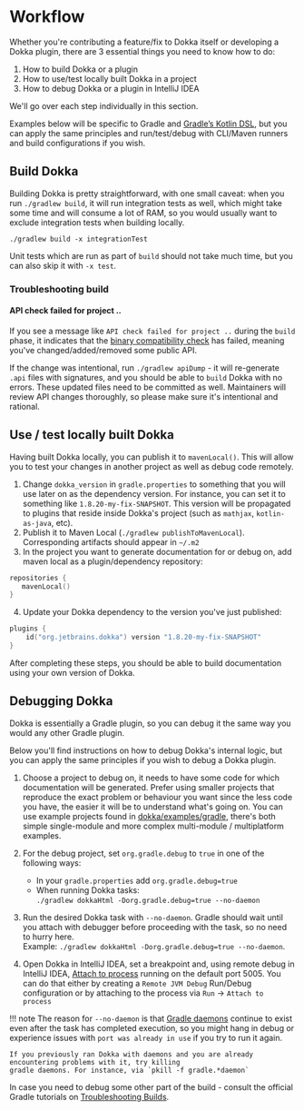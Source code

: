 # Workflow

Whether you're contributing a feature/fix to Dokka itself or developing a Dokka plugin, there are 3 essential things
you need to know how to do:

1. How to build Dokka or a plugin
2. How to use/test locally built Dokka in a project
3. How to debug Dokka or a plugin in IntelliJ IDEA

We'll go over each step individually in this section.

Examples below will be specific to Gradle and [Gradle’s Kotlin DSL](https://docs.gradle.org/current/userguide/kotlin_dsl.html),
but you can apply the same principles and run/test/debug with CLI/Maven runners and build configurations if you wish.

## Build Dokka

Building Dokka is pretty straightforward, with one small caveat: when you run `./gradlew build`, it will run
integration tests as well, which might take some time and will consume a lot of RAM, so you would usually want
to exclude integration tests when building locally.

```shell
./gradlew build -x integrationTest
```

Unit tests which are run as part of `build` should not take much time, but you can also skip it with `-x test`.

### Troubleshooting build

#### API check failed for project ..

If you see a message like `API check failed for project ..` during the `build` phase, it indicates that the
[binary compatibility check](https://github.com/Kotlin/binary-compatibility-validator) has failed, meaning you've 
changed/added/removed some public API.

If the change was intentional, run `./gradlew apiDump` - it will re-generate `.api` files with signatures,
and you should be able to `build` Dokka with no errors. These updated files need to be committed as well. Maintainers
will review API changes thoroughly, so please make sure it's intentional and rational.

## Use / test locally built Dokka

Having built Dokka locally, you can publish it to `mavenLocal()`. This will allow you to test your changes in another
project as well as debug code remotely.

1. Change `dokka_version` in `gradle.properties` to something that you will use later on as the dependency version.
   For instance, you can set it to something like `1.8.20-my-fix-SNAPSHOT`. This version will be propagated to plugins
   that reside inside Dokka's project (such as `mathjax`, `kotlin-as-java`, etc).
2. Publish it to Maven Local (`./gradlew publishToMavenLocal`). Corresponding artifacts should appear in `~/.m2`
3. In the project you want to generate documentation for or debug on, add maven local as a plugin/dependency
   repository:
```kotlin
repositories {
   mavenLocal()
}
```
4. Update your Dokka dependency to the version you've just published:
```kotlin
plugins {
    id("org.jetbrains.dokka") version "1.8.20-my-fix-SNAPSHOT"
}
```

After completing these steps, you should be able to build documentation using your own version of Dokka.

## Debugging Dokka

Dokka is essentially a Gradle plugin, so you can debug it the same way you would any other Gradle plugin. 

Below you'll find instructions on how to debug Dokka's internal logic, but you can apply the same principles if you
wish to debug a Dokka plugin.

1. Choose a project to debug on, it needs to have some code for which documentation will be generated.
   Prefer using smaller projects that reproduce the exact problem or behaviour you want
   since the less code you have, the easier it will be to understand what's going on. You can use example projects
   found in [dokka/examples/gradle](https://github.com/Kotlin/dokka/tree/master/examples/gradle), there's both simple 
   single-module and more complex multi-module / multiplatform examples.
2. For the debug project, set `org.gradle.debug` to `true` in one of the following ways:

    * In your `gradle.properties` add `org.gradle.debug=true`
    * When running Dokka tasks:<br/>`./gradlew dokkaHtml -Dorg.gradle.debug=true --no-daemon`

3. Run the desired Dokka task with `--no-daemon`. Gradle should wait until you attach with debugger before proceeding
   with the task, so no need to hurry here.
   <br/>Example: `./gradlew dokkaHtml -Dorg.gradle.debug=true --no-daemon`.

4. Open Dokka in IntelliJ IDEA, set a breakpoint and, using remote debug in IntelliJ IDEA,
   [Attach to process](https://www.jetbrains.com/help/idea/attaching-to-local-process.html#attach-to-remote)
   running on the default port 5005. You can do that either by creating a `Remote JVM Debug` Run/Debug configuration
   or by attaching to the process via `Run` -> `Attach to process`

!!! note
    The reason for `--no-daemon` is that
    [Gradle daemons](https://docs.gradle.org/current/userguide/gradle_daemon.html) continue to exist even after the task
    has completed execution, so you might hang in debug or experience issues with `port was already in use` if you try
    to run it again.
    
    If you previously ran Dokka with daemons and you are already encountering problems with it, try killing
    gradle daemons. For instance, via `pkill -f gradle.*daemon`

In case you need to debug some other part of the build - consult the official Gradle
tutorials on [Troubleshooting Builds](https://docs.gradle.org/current/userguide/troubleshooting.html).
